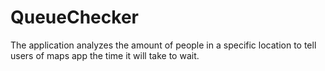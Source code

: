 # QueueChecker
The application analyzes the amount of people in a specific location to tell users of maps app the time it will take to wait.
